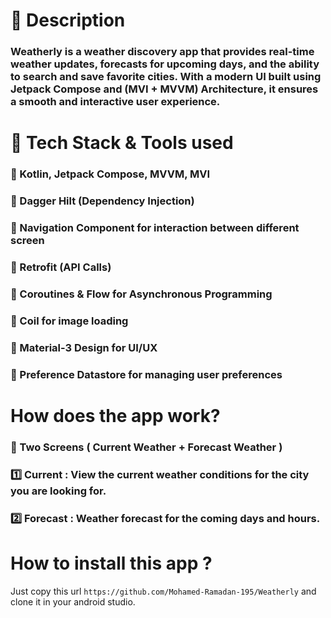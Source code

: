 # 📌 Description
### Weatherly is a weather discovery app that provides real-time weather updates, forecasts for upcoming days, and the ability to search and save favorite cities. With a modern UI built using Jetpack Compose and (MVI + MVVM) Architecture, it ensures a smooth and interactive user experience.

# 📌 Tech Stack & Tools used
### 🔹 Kotlin, Jetpack Compose, MVVM, MVI
### 🔹 Dagger Hilt (Dependency Injection)
### 🔹 Navigation Component for interaction between different screen
### 🔹 Retrofit (API Calls)
### 🔹 Coroutines & Flow for Asynchronous Programming
### 🔹 Coil for image loading
### 🔹 Material-3 Design for UI/UX
### 🔹 Preference Datastore for managing user preferences

# How does the app work?
### 📼 Two Screens ( Current Weather + Forecast Weather )
### 1️⃣ Current : View the current weather conditions for the city you are looking for.
### 2️⃣ Forecast : Weather forecast for the coming days and hours.

# How to install this app ?
Just copy this url ``` https://github.com/Mohamed-Ramadan-195/Weatherly ``` and clone it in your android studio.
